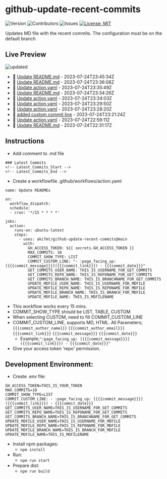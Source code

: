 # github-update-recent-commits

![Version](https://img.shields.io/github/v/release/akifmt/github-update-recent-commits?color=blue)
![Contributors](https://img.shields.io/github/contributors/akifmt/github-update-recent-commits?color=dark-green) ![Issues](https://img.shields.io/github/issues/akifmt/github-update-recent-commits) [![License: MIT](https://img.shields.io/badge/license-MIT-blue)](#)

Updates MD file with the recent commits. The configuration must be on the default branch

## Live Preview
<!-- Latest_Commits_Start -->
![updated](https://img.shields.io/badge/Updated-Mon%20Jul%2024%202023%2023%3A45%3A59%20GMT%2B0000%20(Coordinated%20Universal%20Time)-blue.svg)
- :page_facing_up: [Update README.md](https://github.com/akifmt/github-update-recent-commits/commit/2fa7ac94bd7d37b5a7cc9400d4a054c5b92f8499) - 2023-07-24T23:45:34Z 
- :page_facing_up: [Update README.md](https://github.com/akifmt/github-update-recent-commits/commit/8f6e7b848a2cddff91bcc1641a340cb0854b8f65) - 2023-07-24T23:36:08Z 
- :page_facing_up: [Update action.yaml](https://github.com/akifmt/github-update-recent-commits/commit/c7064bc05f4c4b6b8050892768768144d506f57c) - 2023-07-24T23:35:49Z 
- :page_facing_up: [Update README.md](https://github.com/akifmt/github-update-recent-commits/commit/4b3b5aa907ecbb4f2a9cf71179414d97c16e6c05) - 2023-07-24T23:34:26Z 
- :page_facing_up: [Update action.yaml](https://github.com/akifmt/github-update-recent-commits/commit/51266a9cd73ea8a8db9d8299a1af31d57743cf7a) - 2023-07-24T23:34:03Z 
- :page_facing_up: [Update action.yaml](https://github.com/akifmt/github-update-recent-commits/commit/f1a638d5fec24cc97d4c4ba4e30339681a87d63f) - 2023-07-24T23:29:50Z 
- :page_facing_up: [Update action.yaml](https://github.com/akifmt/github-update-recent-commits/commit/f6adaa75247cafec099237f2ceaa8a48ce3808ac) - 2023-07-24T23:28:20Z 
- :page_facing_up: [added custom commit line](https://github.com/akifmt/github-update-recent-commits/commit/5c6c83692213a38c87b4d8ea03560fa7d4207321) - 2023-07-24T23:21:24Z 
- :page_facing_up: [Update action.yaml](https://github.com/akifmt/github-update-recent-commits/commit/6a6fe4b1cefa0fba11cb52e94f726ac9c5e1199c) - 2023-07-24T22:59:11Z 
- :page_facing_up: [Update README.md](https://github.com/akifmt/github-update-recent-commits/commit/81df3d27c4179c6096c710beff1edc9b49ce745c) - 2023-07-24T22:31:17Z 
<!-- Latest_Commits_End -->

## Instructions
- Add comment to .md file
```
### Latest Commits
<!-- Latest_Commits_Start -->
<!-- Latest_Commits_End -->
```
- Create a workflowfile .github/workflows/action.yaml
```
name: Update READMEs

on:
  workflow_dispatch:
  schedule:
  - cron: '*/15 * * * *'
  
jobs:
  action:
    runs-on: ubuntu-latest
    steps:
      - uses: akifmt/github-update-recent-commits@main
        with:
          GH_ACCESS_TOKEN: ${{ secrets.GH_ACCESS_TOKEN }}
          MAX_COMMITS: 10
          COMMIT_SHOW_TYPE: LIST
          COMMIT_CUSTOM_LINE: "- :page_facing_up: [{{{commit_message}}}]({{{commit_link}}}) - {{{commit_date}}}"
          GET_COMMITS_USER_NAME: THIS_IS_USERNAME_FOR_GET_COMMITS
          GET_COMMITS_REPO_NAME: THIS_IS_REPONAME_FOR_GET_COMMITS
          GET_COMMITS_BRANCH_NAME: THIS_IS_BRANCHNAME_FOR_GET_COMMITS
          UPDATE_MDFILE_USER_NAME: THIS_IS_USERNAME_FOR_MDFILE
          UPDATE_MDFILE_REPO_NAME: THIS_IS_REPONAME_FOR_MDFILE
          UPDATE_MDFILE_BRANCH_NAME: THIS_IS_BRANCH_FOR_MDFILE
          UPDATE_MDFILE_NAME: THIS_IS_MDFILENAME
```
- This workflow works every 15 mins.
- COMMIT_SHOW_TYPE should be LIST, TABLE, CUSTOM
- When selecting CUSTOM, need to fill COMMIT_CUSTOM_LINE
- COMMIT_CUSTOM_LINE, supports MD, HTML. All Parameters; ```{{{commit_author_name}}}``` ```{{{commit_author_email}}}``` ```{{{commit_link}}}``` ```{{{commit_message}}}``` ```{{{commit_date}}}```
	- Example;``` ":page_facing_up: [{{{commit_message}}}]({{{commit_link}}}) - {{{commit_date}}}" ```
- Give your access token 'repo' permission.

## Development Environment:
- Create .env file:
```
GH_ACCESS_TOKEN=THIS_IS_YOUR_TOKEN
MAX_COMMITS=10
COMMIT_SHOW_TYPE=LIST
COMMIT_CUSTOM_LINE: - :page_facing_up: [{{{commit_message}}}]({{{commit_link}}}) - {{{commit_date}}}
GET_COMMITS_USER_NAME=THIS_IS_USERNAME_FOR_GET_COMMITS
GET_COMMITS_REPO_NAME=THIS_IS_REPONAME_FOR_GET_COMMITS
GET_COMMITS_BRANCH_NAME=THIS_IS_BRANCHNAME_FOR_GET_COMMITS
UPDATE_MDFILE_USER_NAME=THIS_IS_USERNAME_FOR_MDFILE
UPDATE_MDFILE_REPO_NAME=THIS_IS_REPONAME_FOR_MDFILE
UPDATE_MDFILE_BRANCH_NAME=THIS_IS_BRANCH_FOR_MDFILE
UPDATE_MDFILE_NAME=THIS_IS_MDFILENAME
```
- Install npm packages:
	- ```npm install```
- Run:
	- ```npm run start```
- Prepare dist:
	- ```npm run build```
